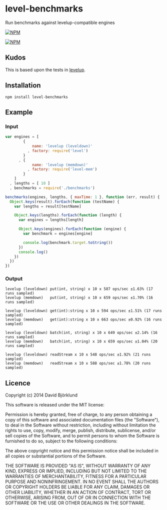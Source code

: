 # level-benchmarks

Run benchmarks against levelup-compatible engines

[![NPM](https://nodei.co/npm/level-benchmarks.png?downloads&stars)](https://nodei.co/npm/level-benchmarks/)

[![NPM](https://nodei.co/npm-dl/level-benchmarks.png)](https://nodei.co/npm/level-benchmarks/)

## Kudos

This is based upon the tests in [levelup](https://www.npmjs.org/package/levelup).

## Installation

```
npm install level-benchmarks
```

## Example

### Input

```javascript
var engines = [
        {
            name: 'levelup (leveldown)'
          , factory: require('level')
        }
      , {
            name: 'levelup (memdown)'
          , factory: require('level-mem')
        }
    ]
  , lengths = [ 10 ]
  , benchmarks = require('./benchmarks')

benchmarks(engines, lengths, { maxTime: 1 }, function (err, result) {
  Object.keys(result).forEach(function (testName) {
    var lengths = result[testName]

    Object.keys(lengths).forEach(function (length) {
      var engines = lengths[length]

      Object.keys(engines).forEach(function (engine) {
        var benchmark = engines[engine]

        console.log(benchmark.target.toString())
      })
      console.log()
    })
  })
})
```

### Output

```
levelup (leveldown) put(int, string) x 10 x 587 ops/sec ±1.63% (17 runs sampled)
levelup (memdown)   put(int, string) x 10 x 659 ops/sec ±1.70% (16 runs sampled)

levelup (leveldown) get(int):string x 10 x 594 ops/sec ±1.51% (17 runs sampled)
levelup (memdown)   get(int):string x 10 x 663 ops/sec ±0.92% (16 runs sampled)

levelup (leveldown) batch(int, string) x 10 x 649 ops/sec ±2.14% (16 runs sampled)
levelup (memdown)   batch(int, string) x 10 x 659 ops/sec ±1.04% (20 runs sampled)

levelup (leveldown) readStream x 10 x 548 ops/sec ±1.92% (21 runs sampled)
levelup (memdown)   readStream x 10 x 588 ops/sec ±1.78% (20 runs sampled)
```

## Licence

Copyright (c) 2014 David Björklund

This software is released under the MIT license:

Permission is hereby granted, free of charge, to any person obtaining a copy
of this software and associated documentation files (the "Software"), to deal
in the Software without restriction, including without limitation the rights
to use, copy, modify, merge, publish, distribute, sublicense, and/or sell
copies of the Software, and to permit persons to whom the Software is
furnished to do so, subject to the following conditions:

The above copyright notice and this permission notice shall be included in
all copies or substantial portions of the Software.

THE SOFTWARE IS PROVIDED "AS IS", WITHOUT WARRANTY OF ANY KIND, EXPRESS OR
IMPLIED, INCLUDING BUT NOT LIMITED TO THE WARRANTIES OF MERCHANTABILITY,
FITNESS FOR A PARTICULAR PURPOSE AND NONINFRINGEMENT. IN NO EVENT SHALL THE
AUTHORS OR COPYRIGHT HOLDERS BE LIABLE FOR ANY CLAIM, DAMAGES OR OTHER
LIABILITY, WHETHER IN AN ACTION OF CONTRACT, TORT OR OTHERWISE, ARISING FROM,
OUT OF OR IN CONNECTION WITH THE SOFTWARE OR THE USE OR OTHER DEALINGS IN
THE SOFTWARE.
